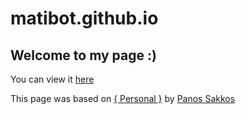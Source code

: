 # matibot.github.io

## Welcome to my page :)

You can view it [here](https://mati.bot)

This page was based on [{ Personal }](https://github.com/PanosSakkos/personal-jekyll-theme) by [Panos Sakkos](https://github.com/PanosSakkos)
